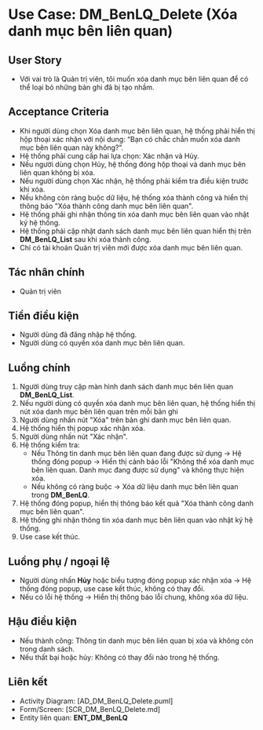 # Use Case: DM_BenLQ_Delete (Xóa danh mục bên liên quan)

## User Story
- Với vai trò là Quản trị viên, tôi muốn xóa danh mục bên liên quan để có thể loại bỏ những bản ghi đã bị tạo nhầm.

## Acceptance Criteria
- Khi người dùng chọn Xóa danh mục bên liên quan, hệ thống phải hiển thị hộp thoại xác nhận với nội dung: “Bạn có chắc chắn muốn xóa danh mục bên liên quan này không?”.
- Hệ thống phải cung cấp hai lựa chọn: Xác nhận và Hủy.
- Nếu người dùng chọn Hủy, hệ thống đóng hộp thoại và danh mục bên liên quan không bị xóa.
- Nếu người dùng chọn Xác nhận, hệ thống phải kiểm tra điều kiện trước khi xóa.
- Nếu không còn ràng buộc dữ liệu, hệ thống xóa thành công và hiển thị thông báo "Xóa thành công danh mục bên liên quan".
- Hệ thống phải ghi nhận thông tin xóa danh mục bên liên quan vào nhật ký hệ thống. 
- Hệ thống phải cập nhật danh sách danh mục bên liên quan hiển thị trên **DM_BenLQ_List** sau khi xóa thành công.
- Chỉ có tài khoản Quản trị viên mới được xóa danh mục bên liên quan.

## Tác nhân chính
- Quản trị viên

## Tiền điều kiện
- Người dùng đã đăng nhập hệ thống.
- Người dùng có quyền xóa danh mục bên liên quan.

## Luồng chính
1. Người dùng truy cập màn hình danh sách danh mục bên liên quan **DM_BenLQ_List**.  
2. Nếu người dùng có quyền xóa danh mục bên liên quan, hệ thống hiển thị nút xóa danh mục bên liên quan trên mỗi bản ghi
3. Người dùng nhấn nút "Xóa" trên bản ghi danh mục bên liên quan.  
4. Hệ thống hiển thị popup xác nhận xóa.  
5. Người dùng nhấn nút "Xác nhận".  
6. Hệ thống kiểm tra:  
   - Nếu Thông tin danh mục bên liên quan đang được sử dụng → Hệ thống đóng popup → Hiển thị cảnh báo lỗi "Không thể xóa danh mục bên liên quan. Danh mục đang được sử dụng" và không thực hiện xóa.  
   - Nếu không có ràng buộc → Xóa dữ liệu danh mục bên liên quan trong **DM_BenLQ**.  
7. Hệ thống đóng popup, hiển thị thông báo kết quả "Xóa thành công danh mục bên liên quan".
8. Hệ thống ghi nhận thông tin xóa danh mục bên liên quan vào nhật ký hệ thống.
9. Use case kết thúc. 

## Luồng phụ / ngoại lệ
- Người dùng nhấn **Hủy** hoặc biểu tượng đóng popup xác nhận xóa → Hệ thống đóng popup, use case kết thúc, không có thay đổi.  
- Nếu có lỗi hệ thống → Hiển thị thông báo lỗi chung, không xóa dữ liệu.  

## Hậu điều kiện
- Nếu thành công: Thông tin danh mục bên liên quan bị xóa và không còn trong danh sách.  
- Nếu thất bại hoặc hủy: Không có thay đổi nào trong hệ thống.

## Liên kết
- Activity Diagram: [AD_DM_BenLQ_Delete.puml]
- Form/Screen: [SCR_DM_BenLQ_Delete.md]
- Entity liên quan: **ENT_DM_BenLQ**
